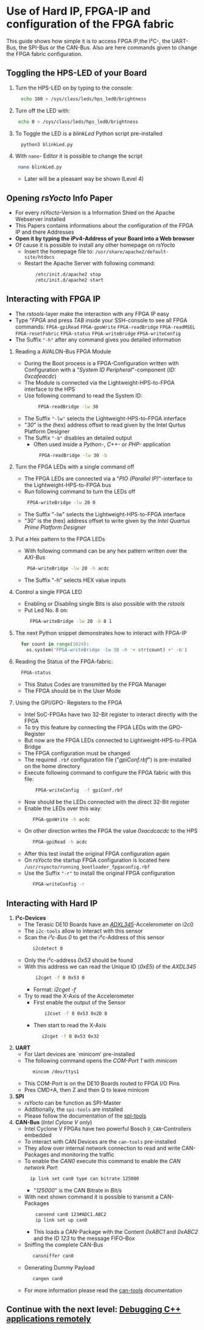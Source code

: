# Use of Hard IP, FPGA-IP and configuration of the FPGA fabric
This guide shows how simple it is to access FPGA IP,the I²C-, the UART-Bus, the SPI-Bus or the CAN-Bus.
Also are here commands given to change the FPGA fabric configuration.

## Toggling the HPS-LED of your Board
1. Turn the HPS-LED on by typing to the console:
    ```bash
      echo 100 > /sys/class/leds/hps_led0/brightness
    ```
2.  Turn off the LED with:
    ```bash
     echo 0 > /sys/class/leds/hps_led0/brightness
    ```
3. To Toggle the LED is a *blinkLed* Python script pre-installed
    ```bash 
      python3 blinkLed.py
    ```
4. With `nano`- Editor it is possible to change the script
    ```bash 
     nano blinkLed.py
   ```
   * Later will be a pleasant way be shown (Level 4) 
   
## Opening *rsYocto* Info Paper 
  * For every *rsYocto*-Version is a Information Shied on the Apache Webserver installed
  * This Papers contains informations about the configuration of the FPGA IP and there Addresses 
  * **Open it by typing the iPv4-Address of your Board into a Web browser**
  * Of cause it is possible  to install any other homepage on *rsYocto*
     * Insert the homepage file to: `/usr/share/apache2/default-site/htdocs`
     * Restart the Apache Server with following command:
        ````bash
            /etc/init.d/apache2 stop
            /etc/init.d/apache2 start
        ````
## Interacting with FPGA IP
  * The *rstools*-layer make the interaction with any FPGA IP easy
  * Type "*FPGA* and press *TAB* inside your SSH-console to see all FPGA commands:
  `FPGA-gpiRead` `FPGA-gpoWrite` `FPGA-readBridge` `FPGA-readMSEL` `FPGA-resetFabric`
  `FPGA-status` `FPGA-writeBridge` `FPGA-writeConfig`
  * The Suffix `"-h"` after any command gives you detailed information   
  
  1. Reading a AVALON-Bus FPGA Module
      * During the Boot process is a FPGA-Configuration written with Configuration with a "*System ID Peripheral*"-component (*ID: 0xcafeacdc*)
      * The Module is connected via the Lightweight-HPS-to-FPGA interface to the HPS
      * Use following command to read the System ID:
        ```bash
             FPGA-readBridge -lw 30
        ```
      * The Suffix `"-lw"` selects the Lightweight-HPS-to-FPGA interface
      * "*30*" is the (hex) address offset to read given by the Intel Qurtus Platform Designer
      * The Suffix `"-b"` disables an detailed output
        * Often used inside a *Python-*, *C++-* or *PHP-* application
           ```bash
             FPGA-readBridge -lw 30 -b
           ```
  2. Turn the FPGA LEDs with a single command off
      * The FPGA LEDs are connected via a "*PIO (Parallel IP)*"-interface to the Lightweight-HPS-to-FPGA bus
      * Run following command to turn the LEDs off
          ```bash
           FPGA-writeBridge -lw 20 0
          ```
      * The Suffix "-lw" selects the Lightweight-HPS-to-FPGA interface
      * "30" is the (hex) address offset to write given by the *Intel Quartus Prime Platform Designer*
      
  3. Put a Hex pattern to the FPGA LEDs
      * With following command can be any hex pattern written over the *AXI-Bus* 
        ```bash
         PGA-writeBridge -lw 20 -h acdc
        ```
       * The Suffix "-h" selects HEX value inputs 
  4. Control a single FPGA LED
      * Enabling or Disabling single Bits is also possible with the *rstools* 
      * Put Led No. 8 on:  
         ```bash
           FPGA-writeBridge -lw 20 -b 8 1
         ```
  5. The next Python snippet demonstrates how to interact with FPGA-IP 
        ````python
          for count in range(1024):
            os.system('FPGA-writeBridge -lw 38 -h '+ str(count) +' -b')
        ````
  6. Reading the Status of the FPGA-fabric:
        ```bash
          FPGA-status
        ````
      * This Status Codes are transmitted by the FPGA Manager
      * The FPGA should be in the User Mode
7. Using the GPI/GPO- Registers to the FPGA 
    * Intel SoC-FPGAs have two 32-Bit register to interact directly with the FPGA 
    * To try this feature by connecting the FPGA LEDs with the GPO-Register
    * But now are the FPGA LEDs connected to Lightweight-HPS-to-FPGA Bridge
    * The FPGA configuration must be changed
    * The required `.rbf` configuration file ("*gpiConf.rbf*") is pre-installed on the home directory
    * Execute following command to configure the FPGA fabric with this file:
        ```bash
            FPGA-writeConfig  -f gpiConf.rbf
        ```
    * Now should be the LEDs connected with the direct 32-Bit register
    * Enable the LEDs over this way:
        ```bash
           FPGA-gpoWrite -h acdc
        ```
    * On other direction writes the FPGA the value *0xacdcacdc* to the HPS
        ```bash
           FPGA-gpiRead -h acdc
        ```
     * After this test install the original FPGA configuration again
     * On *rsYocto* the startup FPGA configuration is located here `/usr/rsyocto/running_bootloader_fpgaconfig.rbf`
     * Use the Suffix `"-r"` to install the original FPGA configuration 
        ```bash
           FPGA-writeConfig -r 
        ```
 ## Interacting with Hard IP
1. **I²c-Devices** 
    * The Terasic DE10 Boards have an [*ADXL345*](https://www.analog.com/en/products/adxl345.html)-Accelerometer on i2c0
    * The `i2c-tools` allow to interact with this sensor
    * Scan the *i²c-Bus 0* to get the i²c-Address of this sensor 
        ```bash
           i2cdetect 0 
        ```
    * Only the i²c-address *0x53* should be found
    * With this address we can read the Unique ID (*0xE5*) of the *AXDL345*
        ```bash
            i2cget -f 0 0x53 0
        ```
        * Format: *i2cget -f <Bus Number> <i2c-Addess> <Address>*
    * Try to read the X-Axis of the Accelerometer
        *   First enable the output of the Sensor
            ```bash
                i2cset -f 0 0x53 0x2D 8
            ```
        *   Then start to read the X-Axis
            ```bash
               i2cget -f 0 0x53 0x32
            ```
2. **UART**     
    * For Uart devices are `minicom' pre-installed
    * The following command opens the *COM-Port 1* with *minicom*
         ```bash
            mincom /dev/ttys1
         ```
    * This COM-Port is on the DE10 Boards routed to FPGA I/O Pins
    * Pres CMD+A, then Z and then Q to leave minicom 
3. **SPI**
    * *rsYocto* can be function as SPI-Master 
    * Additionally, the `spi-tools` are installed
    * Please follow the documentation of the [spi-tools](https://github.com/cpb-/spi-tools)
4. **CAN-Bus** (*Intel Cylone V only*)
    * Intel Cyclone V FPGAs have two powerful Bosch `D_CAN`-Controllers embedded
    * To interact with CAN Devices are the `can-tools` pre-installed
    * They allow over internal network connection to read and write CAN-Packages and monitoring the traffic 
    * To enable the *CAN0* execute this command to enable the *CAN network Port*:
        ```bash
          ip link set can0 type can bitrate 125000
         ```
        * "*125000*" is the CAN Bitrate in *Bit/s*
    * With next shown command it is possible to transmit a CAN-Packages
        ```bash
            cansend can0 123#ADC1.ABC2
            ip link set up can0
        ```
        * This loads a CAN-Package with the Content *0xABC1* and *0xABC2* and the ID *123* to the message FIFO-Box
    * Sniffing the complete CAN-Bus
         ```bash
            cansniffer can0
         ```
    * Generating Dummy Payload 
        ```bash
           cangen can0
        ```
    * For more information please read the [can-tools](https://github.com/linux-can/can-utils) documentation
    
 
 ## Continue with the next level: [Debugging C++ applications remotely](3_CPP.md)
